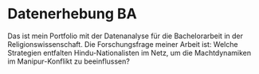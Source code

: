 # Datenerhebung BA
Das ist mein Portfolio mit der Datenanalyse für die Bachelorarbeit in der Religionswissenschaft.
Die Forschungsfrage meiner Arbeit ist: Welche Strategien entfalten Hindu-Nationalisten im Netz, um die Machtdynamiken im Manipur-Konflikt zu beeinflussen?
